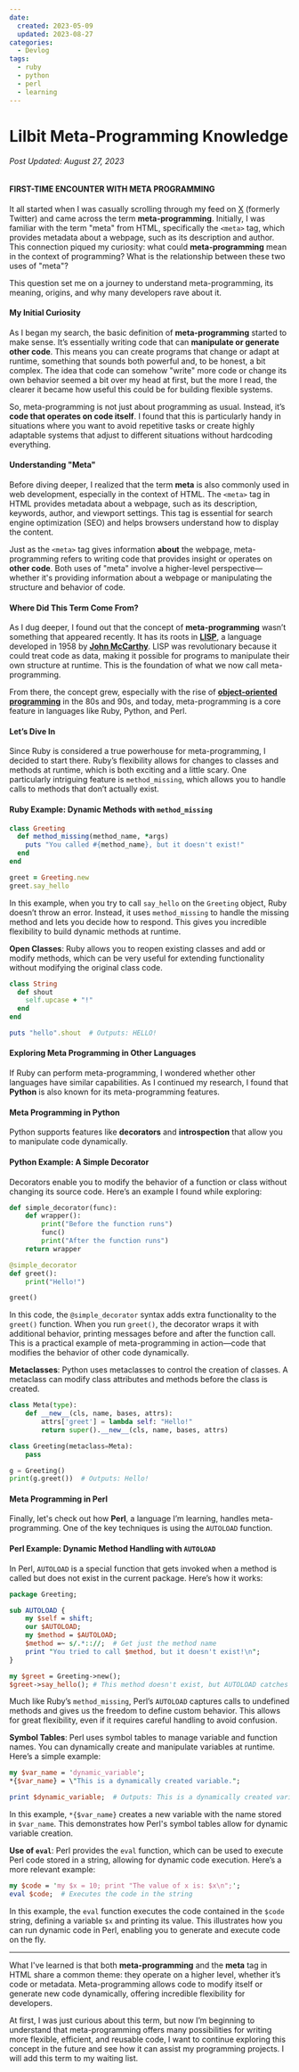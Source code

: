 ```yaml
---
date:
  created: 2023-05-09 
  updated: 2023-08-27
categories:
  - Devlog
tags:
  - ruby
  - python
  - perl
  - learning
---
```


# Lilbit Meta-Programming Knowledge
###### Post Updated: August 27, 2023
#### FIRST-TIME ENCOUNTER WITH META PROGRAMMING

It all started when I was casually scrolling through my feed on [X](https://x.com/88saiba) (formerly Twitter) and came across the term **meta-programming**. Initially, I was familiar with the term "meta" from HTML, specifically the `<meta>` tag, which provides metadata about a webpage, such as its description and author. This connection piqued my curiosity: what could **meta-programming** mean in the context of programming? What is the relationship between these two uses of "meta"?<!-- more --> 

This question set me on a journey to understand meta-programming, its meaning, origins, and why many developers rave about it.

#### My Initial Curiosity

As I began my search, the basic definition of **meta-programming** started to make sense. It’s essentially writing code that can **manipulate or generate other code**. This means you can create programs that change or adapt at runtime, something that sounds both powerful and, to be honest, a bit complex. The idea that code can somehow "write" more code or change its own behavior seemed a bit over my head at first, but the more I read, the clearer it became how useful this could be for building flexible systems.

So, meta-programming is not just about programming as usual. Instead, it’s **code that operates on code itself**. I found that this is particularly handy in situations where you want to avoid repetitive tasks or create highly adaptable systems that adjust to different situations without hardcoding everything.

#### Understanding "Meta"

Before diving deeper, I realized that the term **meta** is also commonly used in web development, especially in the context of HTML. The `<meta>` tag in HTML provides metadata about a webpage, such as its description, keywords, author, and viewport settings. This tag is essential for search engine optimization (SEO) and helps browsers understand how to display the content.

Just as the `<meta>` tag gives information **about** the webpage, meta-programming refers to writing code that provides insight or operates on **other code**. Both uses of "meta" involve a higher-level perspective—whether it's providing information about a webpage or manipulating the structure and behavior of code.

#### Where Did This Term Come From?

As I dug deeper, I found out that the concept of **meta-programming** wasn’t something that appeared recently. It has its roots in [**LISP**](https://en.wikipedia.org/wiki/Lisp_(programming_language)), a language developed in 1958 by [**John McCarthy**](https://en.wikipedia.org/wiki/John_McCarthy_(computer_scientist)). LISP was revolutionary because it could treat code as data, making it possible for programs to manipulate their own structure at runtime. This is the foundation of what we now call meta-programming.

From there, the concept grew, especially with the rise of [**object-oriented programming**](https://en.wikipedia.org/wiki/Object-oriented_programming) in the 80s and 90s, and today, meta-programming is a core feature in languages like Ruby, Python, and Perl.

#### Let’s Dive In

Since Ruby is considered a true powerhouse for meta-programming, I decided to start there. Ruby’s flexibility allows for changes to classes and methods at runtime, which is both exciting and a little scary. One particularly intriguing feature is `method_missing`, which allows you to handle calls to methods that don’t actually exist.

#### Ruby Example: Dynamic Methods with `method_missing`

```ruby linenums="1"
class Greeting
  def method_missing(method_name, *args)
    puts "You called #{method_name}, but it doesn't exist!"
  end
end

greet = Greeting.new
greet.say_hello
```

In this example, when you try to call `say_hello` on the `Greeting` object, Ruby doesn’t throw an error. Instead, it uses `method_missing` to handle the missing method and lets you decide how to respond. This gives you incredible flexibility to build dynamic methods at runtime.

**Open Classes**: Ruby allows you to reopen existing classes and add or modify methods, which can be very useful for extending functionality without modifying the original class code.

```ruby linenums="1"
class String
  def shout
    self.upcase + "!"
  end
end

puts "hello".shout  # Outputs: HELLO!
```

#### Exploring Meta Programming in Other Languages

If Ruby can perform meta-programming, I wondered whether other languages have similar capabilities. As I continued my research, I found that **Python** is also known for its meta-programming features. 

#### Meta Programming in Python

Python supports features like **decorators** and **introspection** that allow you to manipulate code dynamically.

#### Python Example: A Simple Decorator

Decorators enable you to modify the behavior of a function or class without changing its source code. Here’s an example I found while exploring:

```python linenums="1"
def simple_decorator(func):
    def wrapper():
        print("Before the function runs")
        func()
        print("After the function runs")
    return wrapper

@simple_decorator
def greet():
    print("Hello!")

greet()
```

In this code, the `@simple_decorator` syntax adds extra functionality to the `greet()` function. When you run `greet()`, the decorator wraps it with additional behavior, printing messages before and after the function call. This is a practical example of meta-programming in action—code that modifies the behavior of other code dynamically.

**Metaclasses**: Python uses metaclasses to control the creation of classes. A metaclass can modify class attributes and methods before the class is created.

```python linenums="1"
class Meta(type):
    def __new__(cls, name, bases, attrs):
        attrs['greet'] = lambda self: "Hello!"
        return super().__new__(cls, name, bases, attrs)

class Greeting(metaclass=Meta):
    pass

g = Greeting()
print(g.greet())  # Outputs: Hello!
```

#### Meta Programming in Perl

Finally, let's check out how **Perl**, a language I’m learning, handles meta-programming. One of the key techniques is using the `AUTOLOAD` function.

#### Perl Example: Dynamic Method Handling with `AUTOLOAD`

In Perl, `AUTOLOAD` is a special function that gets invoked when a method is called but does not exist in the current package. Here’s how it works:

```perl linenums="1"
package Greeting;

sub AUTOLOAD {
    my $self = shift;
    our $AUTOLOAD;
    my $method = $AUTOLOAD;
    $method =~ s/.*:://;  # Get just the method name
    print "You tried to call $method, but it doesn't exist!\n";
}

my $greet = Greeting->new();
$greet->say_hello(); # This method doesn't exist, but AUTOLOAD catches it
```

Much like Ruby’s `method_missing`, Perl’s `AUTOLOAD` captures calls to undefined methods and gives us the freedom to define custom behavior. This allows for great flexibility, even if it requires careful handling to avoid confusion.

**Symbol Tables**: Perl uses symbol tables to manage variable and function names. You can dynamically create and manipulate variables at runtime. Here’s a simple example:

```perl linenums="1"
my $var_name = 'dynamic_variable';
*{$var_name} = \"This is a dynamically created variable.";

print $dynamic_variable;  # Outputs: This is a dynamically created variable.
```

In this example, `*{$var_name}` creates a new variable with the name stored in `$var_name`. This demonstrates how Perl's symbol tables allow for dynamic variable creation.

**Use of `eval`**: Perl provides the `eval` function, which can be used to execute Perl code stored in a string, allowing for dynamic code execution. Here’s a more relevant example:

```perl linenums="1"
my $code = 'my $x = 10; print "The value of x is: $x\n";';
eval $code;  # Executes the code in the string
```

In this example, the `eval` function executes the code contained in the `$code` string, defining a variable `$x` and printing its value. This illustrates how you can run dynamic code in Perl, enabling you to generate and execute code on the fly.

---
What I've learned is that both **meta-programming** and the **meta** tag in HTML share a common theme: they operate on a higher level, whether it’s code or metadata. Meta-programming allows code to modify itself or generate new code dynamically, offering incredible flexibility for developers.

At first, I was just curious about this term, but now I’m beginning to understand that meta-programming offers many possibilities for writing more flexible, efficient, and reusable code, I want to continue exploring this concept in the future and see how it can assist my programming projects. I will add this term to my waiting list.
